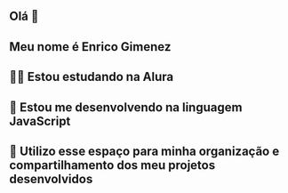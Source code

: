 ## Olá 👋
## Meu nome é **Enrico Gimenez**
##  🧑‍💻 Estou estudando na Alura
##  🔣 Estou me desenvolvendo na linguagem JavaScript
##  📁 Utilizo esse espaço para minha organização e compartilhamento dos meu projetos desenvolvidos
